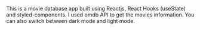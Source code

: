 This is a movie database app built using Reactjs, React Hooks (useState) and styled-components. I used omdb API to get the movies information. You can also switch between dark mode and light mode. 
